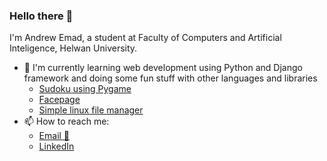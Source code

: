 ### Hello there 👋
I'm Andrew Emad, a student at Faculty of Computers and Artificial Inteligence, Helwan University.
- 🌱 I'm currently learning web development using Python and Django framework and doing some fun stuff with other languages and libraries
  * [Sudoku using Pygame](https://github.com/bafyle/Sudoku-game-using-Pygame)
  * [Facepage](https://github.com/bafyle/Sudoku-game-using-Pygame)
  * [Simple linux file manager](https://github.com/bafyle/FileManager)
- 📫 How to reach me: 
  * [Email 📧](androw230@gmail.com)
  * [LinkedIn](https://www.linkedin.com/in/andrew-emad-8578a21ba/)
<!--
**bafyle/bafyle** is a ✨ _special_ ✨ repository because its `README.md` (this file) appears on your GitHub profile.

Here are some ideas to get you started:



- 👯 I’m looking to collaborate on ...
- 🤔 I’m looking for help with ...
- 💬 Ask me about ...
- 📫 How to reach me: ...
- 😄 Pronouns: ...
- ⚡ Fun fact: ...
-->
